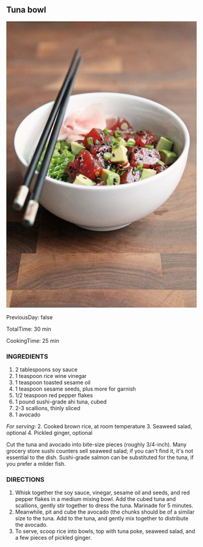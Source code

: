[title]: #()

## Tuna bowl

[img]: #()

![](../docs/imgs/0027-tuna-bowl.2.jpg)

[#url]:#()

[](https://www.popsugar.com/food/Tuna-Poke-Bowl-Avocado-39646440+&cd=6&hl=en&ct=clnk&gl=es)

[recipe-time]: #()

PreviousDay: false

TotalTime: 30 min

CookingTime: 25 min

[ingredients-content]: #()

### INGREDIENTS
    
1. 2 tablespoons soy sauce
2. 1 teaspoon rice wine vinegar
3. 1 teaspoon toasted sesame oil
4. 1 teaspoon sesame seeds, plus more for garnish
5. 1/2 teaspoon red pepper flakes
6. 1 pound sushi-grade ahi tuna, cubed
7. 2-3 scallions, thinly sliced
8. 1 avocado


*For serving*:
2. Cooked brown rice, at room temperature
3. Seaweed salad, optional
4. Pickled ginger, optional



[content]: #()


Cut the tuna and avocado into bite-size pieces (roughly 3/4-inch). Many
grocery store sushi counters sell seaweed salad; if you can't find it, it's
not essential to the dish. Sushi-grade salmon can be substituted for the
tuna, if you prefer a milder fish.

### DIRECTIONS

   1. Whisk together the soy sauce, vinegar, sesame oil and seeds, and red
   pepper flakes in a medium mixing bowl. Add the cubed tuna and scallions,
   gently stir together to dress the tuna. Marinade for 5 minutes.
   2. Meanwhile, pit and cube the avocado (the chunks should be of a
   similar size to the tuna. Add to the tuna, and gently mix together to
   distribute the avocado.
   3. To serve, scoop rice into bowls, top with tuna poke, seaweed salad,
   and a few pieces of pickled ginger.

